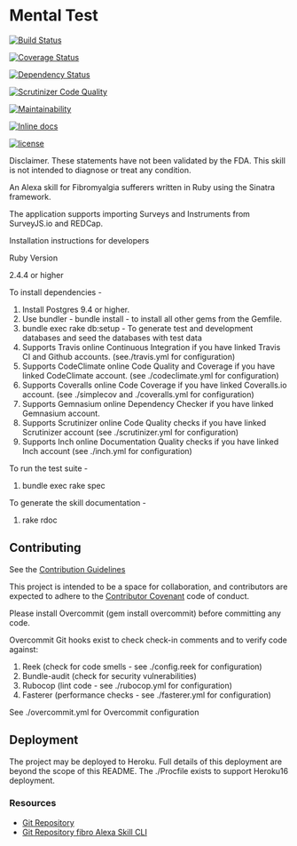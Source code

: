 # Mental Test

[![Build Status](https://travis-ci.org/stevenbeales/fibro.png)](https://travis-ci.org/stevenbeales/fibro)

[![Coverage Status](https://coveralls.io/repos/stevenbeales/fibro/badge.svg?branch=master)](https://coveralls.io/r/stevenbeales/fibro?branch=master)

[![Dependency Status](https://beta.gemnasium.com/badges/github.com/stevenbeales/fibro.svg)](https://beta.gemnasium.com/projects/github.com/stevenbeales/fibro)

[![Scrutinizer Code Quality](https://scrutinizer-ci.com/g/stevenbeales/fibro/badges/quality-score.png?b=master)](https://scrutinizer-ci.com/g/stevenbeales/fibro/?branch=master)

[![Maintainability](https://api.codeclimate.com/v1/badges/6574b93819edbc0cff7d/maintainability)](https://codeclimate.com/github/stevenbeales/fibro/maintainability)

[![Inline docs](http://inch-ci.org/github/stevenbeales/fibro.svg?branch=master)](http://inch-ci.org/github/stevenbeales/fibro)

[![license](https://img.shields.io/github/license/mashape/apistatus.svg)](https://opensource.org/licenses/MIT)

Disclaimer. These statements have not been validated by the FDA. This skill is not intended to diagnose or treat any condition.

An Alexa skill for Fibromyalgia sufferers written in Ruby using the Sinatra framework.

The application supports importing Surveys and Instruments from SurveyJS.io and REDCap.

Installation instructions for developers

Ruby Version

2.4.4 or higher

To install dependencies -

1) Install Postgres 9.4 or higher.
2) Use bundler - bundle install - to install all other gems from the Gemfile.
3) bundle exec rake db:setup - To generate test and development databases and seed the databases with test data
4) Supports Travis online Continuous Integration if you have linked Travis CI and Github accounts. (see./travis.yml for configuration)
5) Supports CodeClimate online Code Quality and Coverage if you have linked CodeClimate account. (see ./codeclimate.yml for configuration)
6) Supports Coveralls online Code Coverage if you have linked Coveralls.io account. (see ./simplecov and ./coveralls.yml for configuration)
7) Supports Gemnasium online Dependency Checker if you have linked Gemnasium account.
8) Supports Scrutinizer online Code Quality checks if you have linked Scrutinizer account (see ./scrutinizer.yml for configuration)
9) Supports Inch online Documentation Quality checks if you have linked Inch account (see ./inch.yml for configuration)

To run the test suite -

1) bundle exec rake spec

To generate the skill documentation -

1) rake rdoc

## Contributing

See the [Contribution Guidelines](https://github.com/stevenbeales/fibro/blob/master/CONTRIBUTING.md)

This project is intended to be a space for collaboration, and contributors are expected to adhere to the [Contributor Covenant](http://contributor-covenant.org) code of conduct.

Please install Overcommit (gem install overcommit) before committing any code.

Overcommit Git hooks exist to check check-in comments and to verify code against:

1) Reek (check for code smells - see ./config.reek for configuration)
2) Bundle-audit (check for security vulnerabilities)
3) Rubocop (lint code - see ./rubocop.yml for configuration)
4) Fasterer (performance checks - see ./fasterer.yml for configuration)

See ./overcommit.yml for Overcommit configuration

## Deployment

The project may be deployed to Heroku. Full details of this deployment are beyond the scope of this README. The ./Procfile exists to support Heroku16 deployment.

### Resources

- [Git Repository](https://github.com/stevenbeales/fibro)
- [Git Repository fibro Alexa Skill CLI](https://github.com/stevenbeales/fibro-friend)
